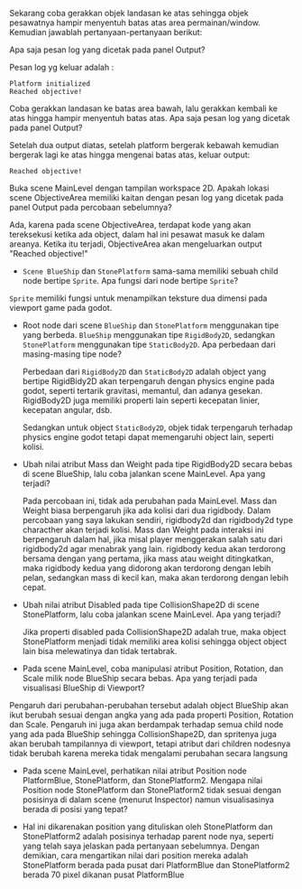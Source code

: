 Sekarang coba gerakkan objek landasan ke atas sehingga objek pesawatnya hampir menyentuh batas atas area permainan/window. Kemudian jawablah pertanyaan-pertanyaan berikut:

Apa saja pesan log yang dicetak pada panel Output?

Pesan log yg keluar adalah :

    Platform initialized
    Reached objective!

Coba gerakkan landasan ke batas area bawah, lalu gerakkan kembali ke atas hingga hampir menyentuh batas atas. Apa saja pesan log yang dicetak pada panel Output?

Setelah dua output diatas, setelah platform bergerak kebawah kemudian bergerak lagi ke atas hingga mengenai batas atas, keluar output:
    
    Reached objective!

Buka scene MainLevel dengan tampilan workspace 2D. Apakah lokasi scene ObjectiveArea memiliki kaitan dengan pesan log yang dicetak pada panel Output pada percobaan sebelumnya?

Ada, karena pada scene ObjectiveArea, terdapat kode yang akan tereksekusi ketika ada object, dalam hal ini pesawat masuk ke dalam areanya. Ketika itu terjadi, ObjectiveArea akan mengeluarkan output "Reached objective!"

- ```Scene BlueShip``` dan ```StonePlatform``` sama-sama memiliki sebuah child node bertipe ```Sprite```. Apa fungsi dari node bertipe ```Sprite```?

```Sprite``` memiliki fungsi untuk menampilkan teksture dua dimensi pada viewport game pada godot.

- Root node dari scene ```BlueShip``` dan ```StonePlatform``` menggunakan tipe yang berbeda. ```BlueShip``` menggunakan tipe ```RigidBody2D```, sedangkan ```StonePlatform``` menggunakan tipe ```StaticBody2D```. Apa perbedaan dari masing-masing tipe node?

  Perbedaan dari ```RigidBody2D``` dan ```StaticBody2D``` adalah object yang bertipe RigidBidy2D akan terpengaruh dengan physics engine pada godot, seperti tertarik gravitasi, memantul, dan adanya gesekan. RigidBody2D juga memiliki properti lain seperti kecepatan linier, kecepatan angular, dsb.

  Sedangkan untuk object ```StaticBody2D```, objek tidak terpengaruh terhadap physics engine godot tetapi dapat memengaruhi object lain, seperti kolisi. 

- Ubah nilai atribut Mass dan Weight pada tipe RigidBody2D secara bebas di scene BlueShip, lalu coba jalankan scene MainLevel. Apa yang terjadi?

    Pada percobaan ini, tidak ada perubahan pada MainLevel. Mass dan Weight biasa berpengaruh jika ada kolisi dari dua rigidbody. Dalam percobaan yang saya lakukan sendiri, rigidbody2d dan rigidbody2d type characther akan terjadi kolisi. Mass dan Weight pada interaksi ini berpengaruh dalam hal, jika misal player menggerakan salah satu dari rigidbody2d agar menabrak yang lain. rigidbody kedua akan terdorong bersama dengan yang pertama, jika mass atau weight ditingkatkan, maka rigidbody kedua yang didorong akan terdorong dengan lebih pelan, sedangkan mass di kecil kan, maka akan terdorong dengan lebih cepat.

- Ubah nilai atribut Disabled pada tipe CollisionShape2D di scene StonePlatform, lalu coba jalankan scene MainLevel. Apa yang terjadi?

  Jika properti disabled pada CollisionShape2D adalah true, maka object StonePlatform menjadi tidak memiliki area kolisi sehingga object object lain bisa melewatinya dan tidak tertabrak.

- Pada scene MainLevel, coba manipulasi atribut Position, Rotation, dan Scale milik node BlueShip secara bebas. Apa yang terjadi pada visualisasi BlueShip di Viewport?

Pengaruh dari perubahan-perubahan tersebut adalah object BlueShip akan ikut berubah sesuai dengan angka yang ada pada properti Position, Rotation dan Scale. Pengaruh ini juga akan berdampak terhadap semua child node yang ada pada BlueShip sehingga CollisionShape2D, dan spritenya juga akan berubah tampilannya di viewport, tetapi atribut dari children nodesnya tidak berubah karena mereka tidak mengalami perubahan secara langsung

- Pada scene MainLevel, perhatikan nilai atribut Position node PlatformBlue, StonePlatform, dan StonePlatform2. Mengapa nilai Position node StonePlatform dan StonePlatform2 tidak sesuai dengan posisinya di dalam scene (menurut Inspector) namun visualisasinya berada di posisi yang tepat?

- Hal ini dikarenakan position yang dituliskan oleh StonePlatform dan StonePlatform2 adalah posisinya terhadap parent node nya, seperti yang telah saya jelaskan pada pertanyaan sebelumnya. Dengan demikian, cara mengartikan nilai dari position mereka adalah StonePlatform berada pada pusat dari PlatformBlue dan StonePlatform2 berada 70 pixel dikanan pusat PlatformBlue
